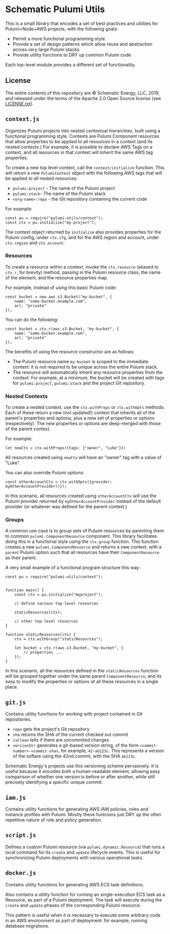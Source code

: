 # Schematic Pulumi Utils

This is a small library that encodes a set of best practices and
utilities for Pulumi+Node+AWS projects, with the following goals:

- Permit a more functional programming style
- Provide a set of design patterns which allow reuse and abstraction
  across very large Pulumi stacks
- Provide utility functions to DRY up common Pulumi code

Each top-level module provides a different set of functionality.

## License

The entire contents of this repository are © Schematic Energy, LLC,
2019, and released under the terms of the Apache 2.0 Open Source
license (see [LICENSE.txt](LICENSE.txt)).

## `context.js`

Organizes Pulumi projects into nested contextual hierarchies, built
using a functional programming style. Contexts are Pulumi Component
resources that allow properties to be applied to all resources in a
context (and its nested contexts.) For example, it is possible to
declare AWS Tags on a context, and all resources in that context will
inherit the same AWS tag properties.

To create a new top level context, call the `context/initialize`
function. This will return a new `PulumiContext` object with the
following AWS tags that will be applied to all nested resources:

- `pulumi:project` - The name of the Pulumi project
- `pulumi:stack`- The name of the Pulumi stack
- `<org-name>:repo` - the Git repository containing the current code

For example:

```
const pu = require("pulumi-utils/context");
const ctx = pu.initialize("my-project");
```

The context object returned by `initialize` also provides properties
for the Pulumi config, under `ctx.cfg`, and for the AWS region and
account, under `ctx.region` and `ctx.account`.

### Resources

To create a resource within a context, invoke the `ctx.resource`
(aliased to `ctx.r`, for brevity) method, passing in the Pulumi
resource class, the name of the element, and the resource
properties map.

For example, instead of using this basic Pulumi code:

```
const bucket = new aws.s3.Bucket("my-bucket", {
    name: "some-bucket.example.com",
    acl: "private"
});
```

You can do the following:

```
const bucket = ctx.r(aws.s3.Bucket, "my-bucket", {
    name: "some-bucket.example.com",
    acl: "private"
});
```

The benefits of using the resource constructor are as follows:

- The Pulumi resource name `my-bucket` is scoped to the immediate
  context: it is not required to be unique across the entire Pulumi
  stack.
- The resource will automatically inherit any resource properties from
  the context. For example, at a minimum, the bucket will be created
  with tags for `pulumi:project`, `pulumi:stack` and the project Git
  repository.

### Nested Contexts

To create a nested context, use the `ctx.withProps` or `ctx.withOpts`
methods. Each of these return a new (not updated!) context that
inherits all of the parent's properties and options, plus a new set of
properties or options (respectively). The new properties or options
are deep-merged with those of the parent context.

For example:

```
let newCtx = ctx.withProps({tags: {"owner", "Luke"}})
```

All resources created using `newCtx` will have an "owner" tag with a
value of "Luke".

You can also override Pulumi options:

```
const otherAccountCtx = ctx.withOpts({provider: myOtherAccountProvider()});
```

In this scenario, all resources created using `otherAccountCtx` will
use the Pulumi provider returned by `myOtherAccountProvider` instead
of the default provider (or whatever was defined for the parent
context.)

### Groups

A common use case is to group sets of Pulumi resources by parenting
them to common `pulumi.ComponentResource` component. This library
facilitates doing this in a functional style using the `ctx.group`
function. This function creates a new `pulumi.ComponentResource` and
returns a new context, with a `parent` Pulumi option such that all
resources have their `ComponentResource` as their parent.


A very small example of a functional program structure this way:


```
const pu = require("pulumi-utils/context");


function main() {
    const ctx = pu.initialize("myproject");

    // define various top-level resources

    staticResources(ctx);

    // other top-level resources
}

function staticResources(ctx) {
    ctx = ctx.withGroup("staticResources");

    let bucket = ctx.r(aws.s3.Bucket, "my-bucket", {
        // properties ...
    });
}
```

In this scenario, all the resources defined in the `staticResources`
function will be grouped together under the same parent
`ComponentResource`, and its easy to modify the properties or options
of all these resources in a single place.

## `git.js`

Contains utility functions for working with project contained in Git
repositories.

- `repo` gets the project's Git repository
- `sha` returns the SHA of the current checked out commit
- `isClean` tells if there are uncommited changes
- `versionStr` generates a git-based version string, of the form
  `<commit-number>-<commit-sha>`, for example, `42-ab123c`. This
  represents a version of the softare using the 42nd commit, with the SHA `ab123c`.

Schematic Energy's projects use this versioning scheme pervasively. It
is useful because it encodes both a human-readable element, allowing
easy comparison of whether one version is before or after another,
while still precisely identifying a specific unique commit.

## `iam.js`

Contains utility functions for generating AWS IAM policies, roles and
instance profiles with Pulumi. Mostly these funtcions just DRY up the
often repetitive nature of role and policy generation.

## `script.js`

Defines a custom Pulumi resource (via `pulumi.dynamic.Resource`) that
runs a local command for its `create` and `update` lifecycle
events. This is useful for synchronizing Pulumi deployments with
various operational tasks.

## `docker.js`

Contains utility functions for generating AWS ECS task definitions.

Also contains a utility function for running an single-execution ECS
task as a Resource, as part of a Pulumi deployment. The task will
execute during the `create` and `update` phases of the corresponding
Pulumi resource.

This pattern is useful when it is necessary to execute some arbitrary
code in an AWS environment as part of deployment: for example, running
database migrations.
